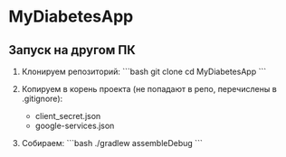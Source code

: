 # MyDiabetesApp

## Запуск на другом ПК

1. Клонируем репозиторий:
   \`\`\`bash
   git clone <URL>
   cd MyDiabetesApp
   \`\`\`

2. Копируем в корень проекта (не попадают в репо, перечислены в .gitignore):
   - client_secret.json  
   - google-services.json

3. Собираем:
   \`\`\`bash
   ./gradlew assembleDebug
   \`\`\`
